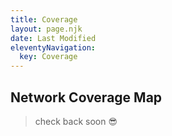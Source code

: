 ```yaml
---
title: Coverage
layout: page.njk
date: Last Modified
eleventyNavigation:
  key: Coverage
---
```


## Network Coverage Map

> check back soon 😎
